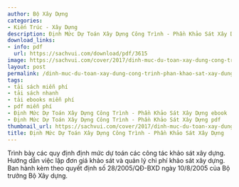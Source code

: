 ```yaml
---
author: Bộ Xây Dựng
categories:
- Kiến Trúc - Xây Dựng
description: Định Mức Dự Toán Xây Dựng Công Trình - Phần Khảo Sát Xây Dựng
download_links:
- info: pdf
  url: https://sachvui.com/download/pdf/3615
image: https://sachvui.com/cover/2017/dinh-muc-du-toan-xay-dung-cong-trinh-phan-khao-sat-xay-dung.jpg
layout: post
permalink: /dinh-muc-du-toan-xay-dung-cong-trinh-phan-khao-sat-xay-dung.html
tags:
- tải sách miễn phí
- tải sách nhanh
- tải ebooks miễn phí
- pdf miễn phí
- Định Mức Dự Toán Xây Dựng Công Trình - Phần Khảo Sát Xây Dựng ebook
- Định Mức Dự Toán Xây Dựng Công Trình - Phần Khảo Sát Xây Dựng pdf
thumbnail_url: https://sachvui.com/cover/2017/dinh-muc-du-toan-xay-dung-cong-trinh-phan-khao-sat-xay-dung.jpg
title: Định Mức Dự Toán Xây Dựng Công Trình - Phần Khảo Sát Xây Dựng
---
```


 <div class="item-desc text-justify"> <p>Trình bày các quy định định mức dự toán các công tác khảo sát xây dựng. Hướng dẫn việc lập đơn giá khảo sát và quản lý chi phí khảo sát xây dựng. Ban hành kèm theo quyết định số 28/2005/QĐ-BXD ngày 10/8/2005 của Bộ trưởng Bộ Xây dựng.</p> </div>